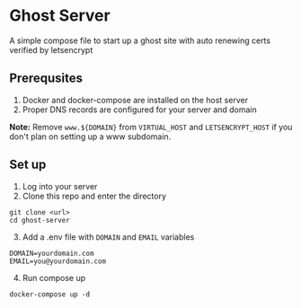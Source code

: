 # Ghost Server

A simple compose file to start up a ghost site
with auto renewing certs verified by letsencrypt

## Prerequsites

1. Docker and docker-compose are installed on the host server
2. Proper DNS records are configured for your server and domain

__Note:__ Remove `www.${DOMAIN}` from `VIRTUAL_HOST` and `LETSENCRYPT_HOST` if you don't plan on setting up a www subdomain.

## Set up

1. Log into your server
2. Clone this repo and enter the directory 

```
git clone <url>
cd ghost-server
```

3. Add a .env file with `DOMAIN` and `EMAIL` variables

```
DOMAIN=yourdomain.com
EMAIL=you@yourdomain.com
```

4. Run compose up

```
docker-compose up -d
```